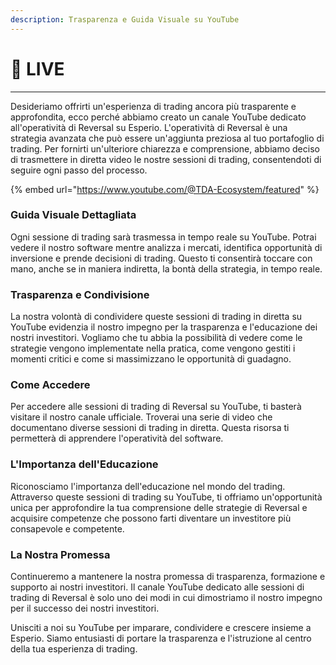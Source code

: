```yaml
---
description: Trasparenza e Guida Visuale su YouTube
---
```


# 🔴 LIVE

***

Desideriamo offrirti un'esperienza di trading ancora più trasparente e approfondita, ecco perché abbiamo creato un canale YouTube dedicato all'operatività di Reversal su Esperio. L'operatività di Reversal è una strategia avanzata che può essere un'aggiunta preziosa al tuo portafoglio di trading. Per fornirti un'ulteriore chiarezza e comprensione, abbiamo deciso di trasmettere in diretta video le nostre sessioni di trading, consentendoti di seguire ogni passo del processo.

{% embed url="https://www.youtube.com/@TDA-Ecosystem/featured" %}

### **Guida Visuale Dettagliata**

Ogni sessione di trading sarà trasmessa in tempo reale su YouTube. Potrai vedere il nostro software mentre analizza i mercati, identifica opportunità di inversione e prende decisioni di trading. Questo ti consentirà toccare con mano, anche se in maniera indiretta, la bontà della strategia, in tempo reale.

### **Trasparenza e Condivisione**

La nostra volontà di condividere queste sessioni di trading in diretta su YouTube evidenzia il nostro impegno per la trasparenza e l'educazione dei nostri investitori. Vogliamo che tu abbia la possibilità di vedere come le strategie vengono implementate nella pratica, come vengono gestiti i momenti critici e come si massimizzano le opportunità di guadagno.

### **Come Accedere**

Per accedere alle sessioni di trading di Reversal su YouTube, ti basterà visitare il nostro canale ufficiale. Troverai una serie di video che documentano diverse sessioni di trading in diretta. Questa risorsa ti permetterà di apprendere l'operatività del software.

### **L'Importanza dell'Educazione**

Riconosciamo l'importanza dell'educazione nel mondo del trading. Attraverso queste sessioni di trading su YouTube, ti offriamo un'opportunità unica per approfondire la tua comprensione delle strategie di Reversal e acquisire competenze che possono farti diventare un investitore più consapevole e competente.

### **La Nostra Promessa**

Continueremo a mantenere la nostra promessa di trasparenza, formazione e supporto ai nostri investitori. Il canale YouTube dedicato alle sessioni di trading di Reversal è solo uno dei modi in cui dimostriamo il nostro impegno per il successo dei nostri investitori.

Unisciti a noi su YouTube per imparare, condividere e crescere insieme a Esperio. Siamo entusiasti di portare la trasparenza e l'istruzione al centro della tua esperienza di trading.
